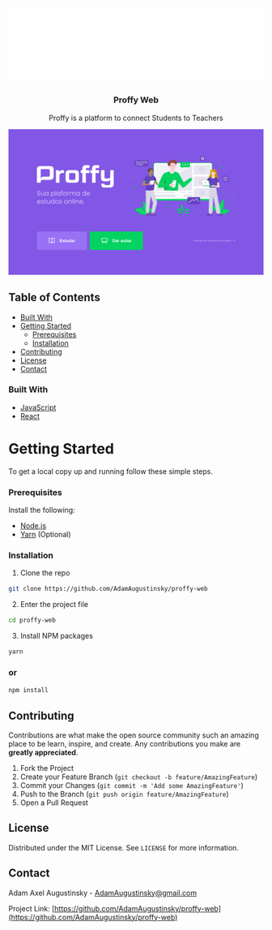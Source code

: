 
<!-- PROJECT LOGO -->
<br />
<p align="center">
  <a href="https://github.com/AdamAugustinsky/happy-web">
    <img src=".images/logo.svg" alt="Logo">
  </a>

  <h3 align="center">Proffy Web</h3>

  <p align="center">
    Proffy is a platform to connect Students to Teachers
  </p>
</p>

<p align="center">
  <img src=".images/home.png" alt="Logo">
</p>

<!-- TABLE OF CONTENTS -->
## Table of Contents

* [Built With](#built-with)
* [Getting Started](#getting-started)
  * [Prerequisites](#prerequisites)
  * [Installation](#installation)
* [Contributing](#contributing)
* [License](#license)
* [Contact](#contact)

### Built With

* [JavaScript](https://www.typescriptlang.org/)
* [React](https://reactjs.org/)


<!-- GETTING STARTED -->
# Getting Started

To get a local copy up and running follow these simple steps.

### Prerequisites

Install the following:
* [Node.js](https://nodejs.org/en/)
* [Yarn](https://yarnpkg.com/getting-started/install) (Optional)

### Installation

1. Clone the repo
```sh
git clone https://github.com/AdamAugustinsky/proffy-web
```
2. Enter the project file
```sh
cd proffy-web
```
3. Install NPM packages
```sh
yarn
```
### or
```sh
npm install
```

<!-- CONTRIBUTING -->
## Contributing

Contributions are what make the open source community such an amazing place to be learn, inspire, and create. Any contributions you make are **greatly appreciated**.

1. Fork the Project
2. Create your Feature Branch (`git checkout -b feature/AmazingFeature`)
3. Commit your Changes (`git commit -m 'Add some AmazingFeature'`)
4. Push to the Branch (`git push origin feature/AmazingFeature`)
5. Open a Pull Request


<!-- LICENSE -->
## License

Distributed under the MIT License. See `LICENSE` for more information.


<!-- CONTACT -->
## Contact

Adam Axel Augustinsky - AdamAugustinsky@gmail.com

Project Link: [https://github.com/AdamAugustinsky/proffy-web](https://github.com/AdamAugustinsky/proffy-web)